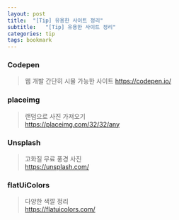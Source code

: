 ```yaml
---
layout: post
title:  "[Tip] 유용한 사이트 정리"
subtitle:   "[Tip] 유용한 사이트 정리"
categories: tip
tags: bookmark
---
```


### Codepen  
> 웹 개발 간단히 시뮬 가능한 사이트
> https://codepen.io/

### placeimg  
> 랜덤으로 사진 가져오기  
> https://placeimg.com/32/32/any  

### Unsplash  
> 고화질 무료 풍경 사진  
> https://unsplash.com/

### flatUiColors   
> 다양한 색깔 정리  
> https://flatuicolors.com/